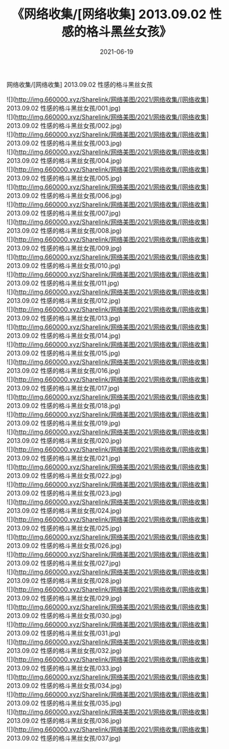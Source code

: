 ﻿---
layout: post
title:  《网络收集/[网络收集] 2013.09.02 性感的格斗黑丝女孩》
date:   2021-06-19
img: http://img.660000.xyz/Sharelink/网络美图/2021/网络收集/[网络收集] 2013.09.02 性感的格斗黑丝女孩/000.jpg
categories: [美女, 清纯, 唯美]
---

网络收集/[网络收集] 2013.09.02 性感的格斗黑丝女孩

 ![](http://img.660000.xyz/Sharelink/网络美图/2021/网络收集/[网络收集] 2013.09.02 性感的格斗黑丝女孩/001.jpg) <br>![](http://img.660000.xyz/Sharelink/网络美图/2021/网络收集/[网络收集] 2013.09.02 性感的格斗黑丝女孩/002.jpg) <br>![](http://img.660000.xyz/Sharelink/网络美图/2021/网络收集/[网络收集] 2013.09.02 性感的格斗黑丝女孩/003.jpg) <br>![](http://img.660000.xyz/Sharelink/网络美图/2021/网络收集/[网络收集] 2013.09.02 性感的格斗黑丝女孩/004.jpg) <br>![](http://img.660000.xyz/Sharelink/网络美图/2021/网络收集/[网络收集] 2013.09.02 性感的格斗黑丝女孩/005.jpg) <br>![](http://img.660000.xyz/Sharelink/网络美图/2021/网络收集/[网络收集] 2013.09.02 性感的格斗黑丝女孩/006.jpg) <br>![](http://img.660000.xyz/Sharelink/网络美图/2021/网络收集/[网络收集] 2013.09.02 性感的格斗黑丝女孩/007.jpg) <br>![](http://img.660000.xyz/Sharelink/网络美图/2021/网络收集/[网络收集] 2013.09.02 性感的格斗黑丝女孩/008.jpg) <br>![](http://img.660000.xyz/Sharelink/网络美图/2021/网络收集/[网络收集] 2013.09.02 性感的格斗黑丝女孩/009.jpg) <br>![](http://img.660000.xyz/Sharelink/网络美图/2021/网络收集/[网络收集] 2013.09.02 性感的格斗黑丝女孩/010.jpg) <br>![](http://img.660000.xyz/Sharelink/网络美图/2021/网络收集/[网络收集] 2013.09.02 性感的格斗黑丝女孩/011.jpg) <br>![](http://img.660000.xyz/Sharelink/网络美图/2021/网络收集/[网络收集] 2013.09.02 性感的格斗黑丝女孩/012.jpg) <br>![](http://img.660000.xyz/Sharelink/网络美图/2021/网络收集/[网络收集] 2013.09.02 性感的格斗黑丝女孩/013.jpg) <br>![](http://img.660000.xyz/Sharelink/网络美图/2021/网络收集/[网络收集] 2013.09.02 性感的格斗黑丝女孩/014.jpg) <br>![](http://img.660000.xyz/Sharelink/网络美图/2021/网络收集/[网络收集] 2013.09.02 性感的格斗黑丝女孩/015.jpg) <br>![](http://img.660000.xyz/Sharelink/网络美图/2021/网络收集/[网络收集] 2013.09.02 性感的格斗黑丝女孩/016.jpg) <br>![](http://img.660000.xyz/Sharelink/网络美图/2021/网络收集/[网络收集] 2013.09.02 性感的格斗黑丝女孩/017.jpg) <br>![](http://img.660000.xyz/Sharelink/网络美图/2021/网络收集/[网络收集] 2013.09.02 性感的格斗黑丝女孩/018.jpg) <br>![](http://img.660000.xyz/Sharelink/网络美图/2021/网络收集/[网络收集] 2013.09.02 性感的格斗黑丝女孩/019.jpg) <br>![](http://img.660000.xyz/Sharelink/网络美图/2021/网络收集/[网络收集] 2013.09.02 性感的格斗黑丝女孩/020.jpg) <br>![](http://img.660000.xyz/Sharelink/网络美图/2021/网络收集/[网络收集] 2013.09.02 性感的格斗黑丝女孩/021.jpg) <br>![](http://img.660000.xyz/Sharelink/网络美图/2021/网络收集/[网络收集] 2013.09.02 性感的格斗黑丝女孩/022.jpg) <br>![](http://img.660000.xyz/Sharelink/网络美图/2021/网络收集/[网络收集] 2013.09.02 性感的格斗黑丝女孩/023.jpg) <br>![](http://img.660000.xyz/Sharelink/网络美图/2021/网络收集/[网络收集] 2013.09.02 性感的格斗黑丝女孩/024.jpg) <br>![](http://img.660000.xyz/Sharelink/网络美图/2021/网络收集/[网络收集] 2013.09.02 性感的格斗黑丝女孩/025.jpg) <br>![](http://img.660000.xyz/Sharelink/网络美图/2021/网络收集/[网络收集] 2013.09.02 性感的格斗黑丝女孩/026.jpg) <br>![](http://img.660000.xyz/Sharelink/网络美图/2021/网络收集/[网络收集] 2013.09.02 性感的格斗黑丝女孩/027.jpg) <br>![](http://img.660000.xyz/Sharelink/网络美图/2021/网络收集/[网络收集] 2013.09.02 性感的格斗黑丝女孩/028.jpg) <br>![](http://img.660000.xyz/Sharelink/网络美图/2021/网络收集/[网络收集] 2013.09.02 性感的格斗黑丝女孩/029.jpg) <br>![](http://img.660000.xyz/Sharelink/网络美图/2021/网络收集/[网络收集] 2013.09.02 性感的格斗黑丝女孩/030.jpg) <br>![](http://img.660000.xyz/Sharelink/网络美图/2021/网络收集/[网络收集] 2013.09.02 性感的格斗黑丝女孩/031.jpg) <br>![](http://img.660000.xyz/Sharelink/网络美图/2021/网络收集/[网络收集] 2013.09.02 性感的格斗黑丝女孩/032.jpg) <br>![](http://img.660000.xyz/Sharelink/网络美图/2021/网络收集/[网络收集] 2013.09.02 性感的格斗黑丝女孩/033.jpg) <br>![](http://img.660000.xyz/Sharelink/网络美图/2021/网络收集/[网络收集] 2013.09.02 性感的格斗黑丝女孩/034.jpg) <br>![](http://img.660000.xyz/Sharelink/网络美图/2021/网络收集/[网络收集] 2013.09.02 性感的格斗黑丝女孩/035.jpg) <br>![](http://img.660000.xyz/Sharelink/网络美图/2021/网络收集/[网络收集] 2013.09.02 性感的格斗黑丝女孩/036.jpg) <br>![](http://img.660000.xyz/Sharelink/网络美图/2021/网络收集/[网络收集] 2013.09.02 性感的格斗黑丝女孩/037.jpg) <br>